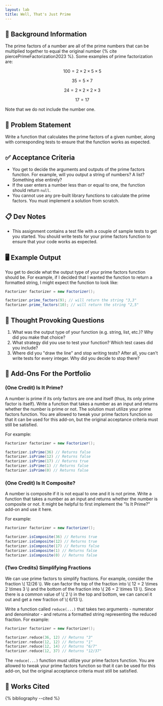 ```yaml
---
layout: lab
title: Well, That's Just Prime
---
```


## 🔖 Background Information

The prime factors of a number are all of the prime numbers that can be multiplied together to equal the original number {% cite piercePrimeFactorization2023 %}. Some examples of prime factorization are:

$$
100 = 2 \times 2 \times 5 \times 5
$$

$$
35 = 5 \times 7
$$

$$
24 = 2 \times 2 \times 2 \times 3
$$

$$
17 = 17
$$

Note that we do not include the number one.

## 🎯 Problem Statement

Write a function that calculates the prime factors of a given number, along with corresponding tests to ensure that the function works as expected.

## ✅ Acceptance Criteria

* You get to decide the arguments and outputs of the prime factors function. For example, will you output a string of numbers? A list? Something else entirely?
* If the user enters a number less than or equal to one, the function should return `null`.
* You cannot use any pre-built library functions to calculate the prime factors. You must implement a solution from scratch.

## 📋 Dev Notes

* This assignment contains a test file with a couple of sample tests to get you started. You should write tests for your prime factors function to ensure that your code works as expected.

## 🖥️ Example Output

You get to decide what the output type of your prime factors function should be. For example, if I decided that I wanted the function to return a formatted string, I might expect the function to look like:

```java
Factorizer factorizer = new Factorizer();

factorizer.prime_factors(9); // will return the string "3,3"
factorizer.prime_factors(10); // will return the string "2,5"
```

## 📝 Thought Provoking Questions

1. What was the output type of your function (e.g. string, list, etc.)? Why did you make that choice?
2. What strategy did you use to test your function? Which test cases did you include?
3. Where did you "draw the line" and stop writing tests? After all, you can't write tests for every integer. Why did you decide to stop there?

## 💼 Add-Ons For the Portfolio

### (One Credit) Is It Prime?

A number is prime if its only factors are one and itself (thus, its only prime factor is itself). Write a function that takes a number as an input and returns whether the number is prime or not. The solution must utilize your prime factors function. You are allowed to tweak your prime factors function so that it can be used for this add-on, but the original acceptance criteria must still be satisfied.

For example:

```java
Factorizer factorizer = new Factorizer();

factorizer.isPrime(36) // Returns false
factorizer.isPrime(12) // Returns false
factorizer.isPrime(17) // Returns true
factorizer.isPrime(1) // Returns false
factorizer.isPrime(0) // Returns false
```

### (One Credit) Is It Composite?

A number is composite if it is not equal to one and it is not prime. Write a function that takes a number as an input and returns whether the number is composite or not. It might be helpful to first implement the "Is It Prime?" add-on and use it here.

For example:

```java
Factorizer factorizer = new Factorizer();

factorizer.isComposite(36) // Returns true
factorizer.isComposite(12) // Returns true
factorizer.isComposite(17) // Returns false
factorizer.isComposite(1) // Returns false
factorizer.isComposite(0) // Returns false
```

### (Two Credits) Simplifying Fractions

We can use prime factors to simplify fractions. For example, consider the fraction \\( 12/26 \\). We can factor the top of the fraction into \\( 12 = 2 \times 2 \times 3 \\) and the bottom of the fraction into \\( 26 = 2 \times 13 \\). Since there is a common value of \\( 2 \\) in the top and bottom, we can cancel it out and get a new fraction of \\( 6/13 \\).

Write a function called `reduce(...)` that takes two arguments - numerator and denominator - and returns a formatted string representing the reduced fraction. For example:

```cpp
Factorizer factorizer = new Factorizer();

factorizer.reduce(36, 12) // Returns "3"
factorizer.reduce(12, 12) // Returns "1"
factorizer.reduce(12, 14) // Returns "6/7"
factorizer.reduce(12, 37) // Returns "12/37"
```

The `reduce(...)` function must utilize your prime factors function. You are allowed to tweak your prime factors function so that it can be used for this add-on, but the original acceptance criteria must still be satisfied.

## 📘 Works Cited

{% bibliography --cited %}
